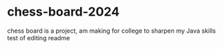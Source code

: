 # chess-board-2024
chess board is a project, am making for college to sharpen my Java skills 
test of editing readme
